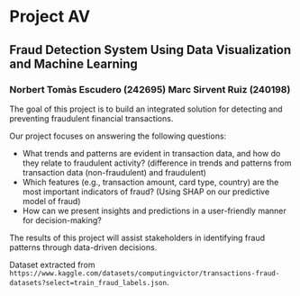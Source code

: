 # Project AV

## Fraud Detection System Using Data Visualization and Machine Learning

### Norbert Tomàs Escudero (242695) Marc Sirvent Ruiz (240198)

The goal of this project is to build an integrated solution for detecting and preventing fraudulent financial transactions.

Our project focuses on answering the following questions:
- What trends and patterns are evident in transaction data, and how do they relate to fraudulent activity? (difference in trends and patterns from transaction data (non-fraudulent) and fraudulent)  
- Which features (e.g., transaction amount, card type, country) are the most important indicators of fraud? (Using SHAP on our predictive model of fraud) 
- How can we present insights and predictions in a user-friendly manner for decision-making? 

The results of this project will assist stakeholders in identifying fraud patterns through data-driven decisions.

Dataset extracted from ```https://www.kaggle.com/datasets/computingvictor/transactions-fraud-datasets?select=train_fraud_labels.json```.
